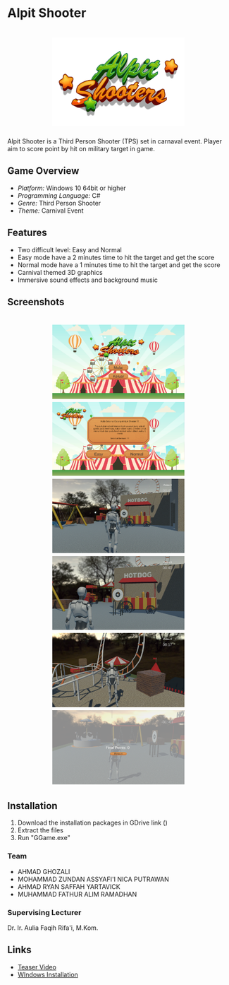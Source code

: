 # Alpit Shooter

<h1 align="center">
    <div align="center">
        <div style="text-align:center">
            <img src="Game_capture/Logo.png" alt="Game Icon" width="300"/>
        </div>
    </div>
</h1>

Alpit Shooter is a Third Person Shooter (TPS) set in carnaval event. Player aim to score point by hit on military target in game.

## Game Overview

- *Platform:* Windows 10 64bit or higher
- *Programming Language:* C#
- *Genre:* Third Person Shooter
- *Theme:* Carnival Event

## Features

- Two difficult level: Easy and Normal
- Easy mode have a 2 minutes time to hit the target and get the score
- Normal mode have a 1 minutes time to hit the target and get the score
- Carnival themed 3D graphics
- Immersive sound effects and background music

## Screenshots

<h1 align="center">
    <div align="center">
        <div style="text-align:center">
            <img src="Game_capture/MainMenu.png" alt="Main Menu" width="300"/>
            <img src="Game_capture/LevelSelector.png" alt="Level Selector" width="300"/>
            <img src="Game_capture/GameScene1.png" alt="in Game 1" width="300"/>
            <img src="Game_capture/GameScene2.png" alt="in Game 2" width="300"/>
            <img src="Game_capture/GameScene3.png" alt="in Game 3" width="300"/>
            <img src="Game_capture/GameOver.png" alt="Game Over" width="300"/>
        </div>
    </div>
</h1>

## Installation

1. Download the installation packages in GDrive link ()
2. Extract the files
3. Run "GGame.exe"

### Team

- AHMAD GHOZALI
- MOHAMMAD ZUNDAN ASSYAFI'I NICA PUTRAWAN
- AHMAD RYAN SAFFAH YARTAVICK
- MUHAMMAD FATHUR ALIM RAMADHAN

### Supervising Lecturer

Dr. Ir. Aulia Faqih Rifa'i, M.Kom.

## Links

- [Teaser Video]( )
- [WIndows Installation]( )
